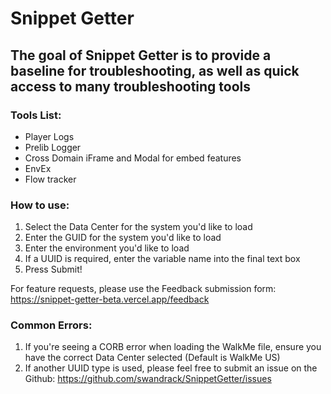 # Snippet Getter

## The goal of Snippet Getter is to provide a baseline for troubleshooting, as well as quick access to many troubleshooting tools

### Tools List:
  - Player Logs
  - Prelib Logger
  - Cross Domain iFrame and Modal for embed features
  - EnvEx
  - Flow tracker

### How to use:
  1. Select the Data Center for the system you'd like to load
  2. Enter the GUID for the system you'd like to load
  3. Enter the environment you'd like to load
  4. If a UUID is required, enter the variable name into the final text box
  5. Press Submit!

  For feature requests, please use the Feedback submission form: https://snippet-getter-beta.vercel.app/feedback

### Common Errors:
  1. If you're seeing a CORB error when loading the WalkMe file, ensure you have the correct Data Center selected (Default is WalkMe US)
  2. If another UUID type is used, please feel free to submit an issue on the Github: https://github.com/swandrack/SnippetGetter/issues
